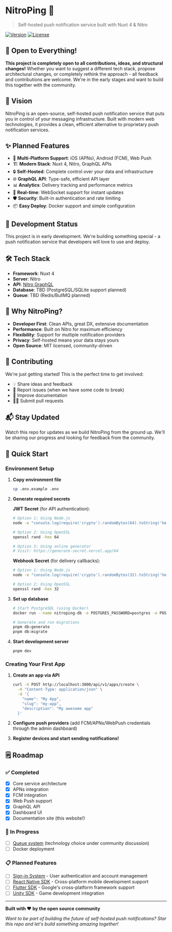 # NitroPing 🚀

> Self-hosted push notification service built with Nuxt 4 & Nitro

[![Version](https://img.shields.io/npm/v/nitroping.svg)](https://npmjs.org/package/nitroping)
[![License](https://img.shields.io/npm/l/nitroping.svg)](https://github.com/productdevbook/nitroping/blob/main/LICENSE)

## 🤗 Open to Everything!

**This project is completely open to all contributions, ideas, and structural changes!** Whether you want to suggest a different tech stack, propose architectural changes, or completely rethink the approach - all feedback and contributions are welcome. We're in the early stages and want to build this together with the community.

## 🎯 Vision

NitroPing is an open-source, self-hosted push notification service that puts you in control of your messaging infrastructure. Built with modern web technologies, it provides a clean, efficient alternative to proprietary push notification services.

## ✨ Planned Features

- 📱 **Multi-Platform Support**: iOS (APNs), Android (FCM), Web Push
- 🏗️ **Modern Stack**: Nuxt 4, Nitro, GraphQL APIs
- 🔒 **Self-Hosted**: Complete control over your data and infrastructure  
- 🌐 **GraphQL API**: Type-safe, efficient API layer
- 📊 **Analytics**: Delivery tracking and performance metrics
- 🔄 **Real-time**: WebSocket support for instant updates
- 🛡️ **Security**: Built-in authentication and rate limiting
- 📦 **Easy Deploy**: Docker support and simple configuration

## 🚧 Development Status

This project is in early development. We're building something special - a push notification service that developers will love to use and deploy.

## 🛠️ Tech Stack

- **Framework**: Nuxt 4
- **Server**: Nitro
- **API**: [Nitro GraphQL](https://github.com/productdevbook/nitro-graphql)
- **Database**: TBD (PostgreSQL/SQLite support planned)
- **Queue**: TBD (Redis/BullMQ planned)

## 🎨 Why NitroPing?

- **Developer First**: Clean APIs, great DX, extensive documentation
- **Performance**: Built on Nitro for maximum efficiency
- **Flexibility**: Support for multiple notification providers
- **Privacy**: Self-hosted means your data stays yours
- **Open Source**: MIT licensed, community-driven

## 🤝 Contributing

We're just getting started! This is the perfect time to get involved:

- 💡 Share ideas and feedback
- 🐛 Report issues (when we have some code to break)
- 📝 Improve documentation
- 🧑‍💻 Submit pull requests

## 📬 Stay Updated

Watch this repo for updates as we build NitroPing from the ground up. We'll be sharing our progress and looking for feedback from the community.

## 🚀 Quick Start

### Environment Setup

1. **Copy environment file**
   ```bash
   cp .env.example .env
   ```

2. **Generate required secrets**
   
   **JWT Secret** (for API authentication):
   ```bash
   # Option 1: Using Node.js
   node -e "console.log(require('crypto').randomBytes(64).toString('hex'))"
   
   # Option 2: Using OpenSSL
   openssl rand -hex 64
   
   # Option 3: Using online generator
   # Visit: https://generate-secret.vercel.app/64
   ```

   **Webhook Secret** (for delivery callbacks):
   ```bash
   # Option 1: Using Node.js
   node -e "console.log(require('crypto').randomBytes(32).toString('hex'))"
   
   # Option 2: Using OpenSSL
   openssl rand -hex 32
   ```

3. **Set up database**
   ```bash
   # Start PostgreSQL (using Docker)
   docker run --name nitroping-db -e POSTGRES_PASSWORD=postgres -e POSTGRES_DB=nitroping -p 5432:5432 -d postgres:15
   
   # Generate and run migrations
   pnpm db:generate
   pnpm db:migrate
   ```

4. **Start development server**
   ```bash
   pnpm dev
   ```

### Creating Your First App

1. **Create an app via API**
   ```bash
   curl -X POST http://localhost:3000/api/v1/apps/create \
     -H "Content-Type: application/json" \
     -d '{
       "name": "My App",
       "slug": "my-app",
       "description": "My awesome app"
     }'
   ```

2. **Configure push providers** (add FCM/APNs/WebPush credentials through the admin dashboard)

3. **Register devices and start sending notifications!**

## 🗒️ Roadmap

### ✅ Completed
- [x] Core service architecture
- [x] APNs integration
- [x] FCM integration  
- [x] Web Push support
- [x] GraphQL API
- [x] Dashboard UI
- [x] Documentation site (this website!)

### 🚧 In Progress
- [ ] [Queue system](https://github.com/productdevbook/nitroping/issues/13) (technology choice under community discussion)
- [ ] Docker deployment

### 📋 Planned Features
- [ ] [Sign-in System](https://github.com/productdevbook/nitroping/issues/9) - User authentication and account management
- [ ] [React Native SDK](https://github.com/productdevbook/nitroping/issues/10) - Cross-platform mobile development support
- [ ] [Flutter SDK](https://github.com/productdevbook/nitroping/issues/11) - Google's cross-platform framework support
- [ ] [Unity SDK](https://github.com/productdevbook/nitroping/issues/12) - Game development integration

---

**Built with ❤️ by the open source community**

*Want to be part of building the future of self-hosted push notifications? Star this repo and let's build something amazing together!*